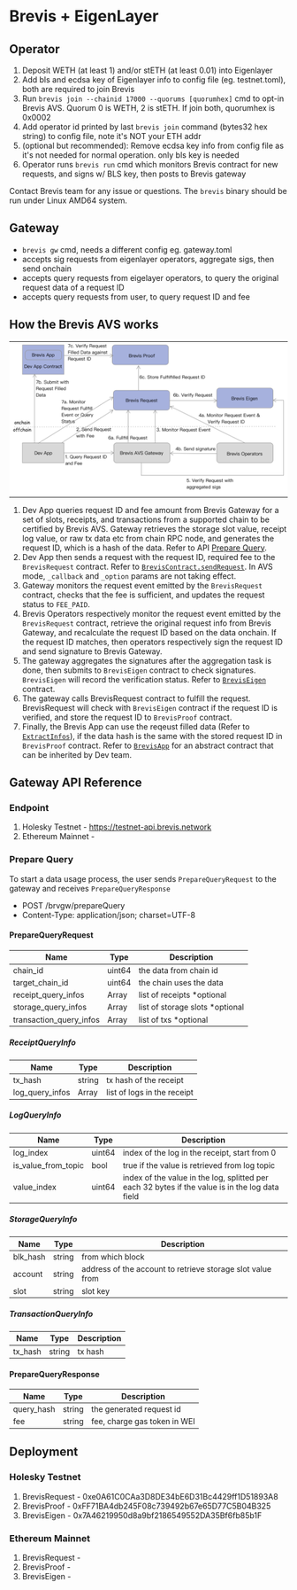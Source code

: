 # Brevis + EigenLayer
## Operator
1. Deposit WETH (at least 1) and/or stETH (at least 0.01) into Eigenlayer
2. Add bls and ecdsa key of Eigenlayer info to config file  (eg. testnet.toml), both are required to join Brevis
3. Run `brevis join --chainid 17000 --quorums [quorumhex]` cmd to opt-in Brevis AVS. Quorum 0 is WETH, 2 is stETH. If join both, quorumhex is 0x0002
4. Add operator id printed by last `brevis join` command (bytes32 hex string) to config file, note it's NOT your ETH addr
5. (optional but recommended): Remove ecdsa key info from config file as it's not needed for normal operation. only bls key is needed
6. Operator runs `brevis run` cmd which monitors Brevis contract for new requests, and signs w/ BLS key, then posts to Brevis gateway

Contact Brevis team for any issue or questions. The `brevis` binary should be run under Linux AMD64 system.

## Gateway
- `brevis gw` cmd, needs a different config eg. gateway.toml
- accepts sig requests from eigenlayer operators, aggregate sigs, then send onchain
- accepts query requests from eigelayer operators, to query the original request data of a request ID
- accepts query requests from user, to query request ID and fee

## How the Brevis AVS works
<table><tr><td bgcolor='white'><img src="AVS.png"/></td></tr></table>

1. Dev App queries request ID and fee amount from Brevis Gateway for a set of slots, receipts, and transactions from a supported chain to be certified by Brevis AVS. Gateway retrieves the storage slot value, receipt log value, or raw tx data etc from chain RPC node, and generates the request ID, which is a hash of the data. Refer to API [Prepare Query](#prepare-query).
2. Dev App then sends a request with the request ID, required fee to the `BrevisRequest` contract. Refer to [`BrevisContract.sendRequest`](https://github.com/brevis-network/brevis-contracts-avs/blob/main/contracts/core/BrevisRequest.sol#L77-L94). In AVS mode, `_callback` and `_option` params are not taking effect. 
3. Gateway monitors the request event emitted by the `BrevisRequest` contract, checks that the fee is sufficient, and updates the request status to `FEE_PAID`.
4. Brevis Operators respectively monitor the request event emitted by the `BrevisRequest` contract, retrieve the original request info from Brevis Gateway, and recalculate the request ID based on the data onchain. If the request ID matches, then operators respectively sign the request ID and send signature to Brevis Gateway. 
5. The gateway aggregates the signatures after the aggregation task is done, then submits to `BrevisEigen` contract to check signatures. `BrevisEigen` will record the verification status. Refer to [`BrevisEigen`](https://github.com/brevis-network/eigenlayer-middleware/blob/mybrv/src/BrevisEigen.sol) contract.
6. The gateway calls BrevisRequest contract to fulfill the request. BrevisRequest will check with `BrevisEigen` contract if the request ID is verified, and store the request ID to `BrevisProof` contract.
7. Finally, the Brevis App can use the reqeust filled data (Refer to [`ExtractInfos`](https://github.com/brevis-network/brevis-contracts-avs/blob/main/contracts/lib/Lib.sol#L37-L41)), if the data hash is the same with the stored request ID in `BrevisProof` contract. Refer to [`BrevisApp`](https://github.com/brevis-network/brevis-contracts-avs/blob/main/contracts/core/BrevisApp.sol) for an abstract contract that can be inherited by Dev team.

## Gateway API Reference

### Endpoint
1) Holesky Testnet - https://testnet-api.brevis.network
2) Ethereum Mainnet -

### Prepare Query

To start a data usage process, the user sends `PrepareQueryRequest` to the gateway and receives `PrepareQueryResponse`

* POST /brvgw/prepareQuery
* Content-Type: application/json; charset=UTF-8

#### PrepareQueryRequest

| Name | Type | Description |
| ---- | ---- | ---- |
| chain_id | uint64 | the data from chain id |
| target_chain_id | uint64 | the chain uses the data |
| receipt_query_infos | Array<ReceiptQueryInfo> | list of receipts *optional |
| storage_query_infos | Array<StorageQueryInfo> | list of storage slots *optional |
| transaction_query_infos | Array<TransactionQueryInfos> | list of txs *optional |

##### ReceiptQueryInfo

| Name | Type | Description |
| ---- | ---- | ---- |
| tx_hash | string | tx hash of the receipt |
| log_query_infos | Array<LogQueryInfo> | list of logs in the receipt |

##### LogQueryInfo

| Name | Type | Description |
| ---- | ---- | ---- |
| log_index | uint64 | index of the log in the receipt, start from 0 |
| is_value_from_topic | bool | true if the value is retrieved from log topic |
| value_index | uint64 | index of the value in the log, splitted per each 32 bytes if the value is in the log data field |

##### StorageQueryInfo

| Name | Type | Description |
| ---- | ---- | ---- |
| blk_hash | string | from which block |
| account | string | address of the account to retrieve storage slot value from |
| slot | string | slot key |

##### TransactionQueryInfo

| Name | Type | Description |
| ---- | ---- | ---- |
| tx_hash | string | tx hash |

#### PrepareQueryResponse

| Name | Type | Description |
| ---- | ---- | ---- |
| query_hash | string | the generated request id |
| fee | string | fee, charge gas token in WEI |

## Deployment
### Holesky Testnet
1) BrevisRequest - 0xe0A61C0CAa3D8DE34bE6D31Bc4429ff1D51893A8
2) BrevisProof - 0xFF71BA4db245F08c739492b67e65D77C5B04B325
3) BrevisEigen - 0x7A46219950d8a9bf2186549552DA35Bf6fb85b1F

### Ethereum Mainnet

1) BrevisRequest - 
2) BrevisProof - 
3) BrevisEigen -